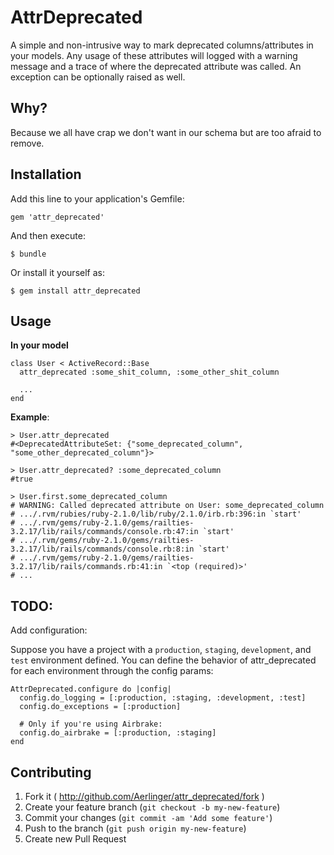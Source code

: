 # AttrDeprecated

A simple and non-intrusive way to mark deprecated columns/attributes in your models. Any usage of these attributes will logged with a warning message and a trace of where the deprecated attribute was called. An exception can be optionally raised as well.

## Why?

Because we all have crap we don't want in our schema but are too afraid to remove.

## Installation

Add this line to your application's Gemfile:

    gem 'attr_deprecated'

And then execute:

    $ bundle

Or install it yourself as:

    $ gem install attr_deprecated

## Usage

**In your model**

    class User < ActiveRecord::Base
      attr_deprecated :some_shit_column, :some_other_shit_column

      ...
    end

**Example**:

    > User.attr_deprecated
    #<DeprecatedAttributeSet: {"some_deprecated_column", "some_other_deprecated_column"}>

    > User.attr_deprecated? :some_deprecated_column
    #true

    > User.first.some_deprecated_column
    # WARNING: Called deprecated attribute on User: some_deprecated_column
    # .../.rvm/rubies/ruby-2.1.0/lib/ruby/2.1.0/irb.rb:396:in `start'
    # .../.rvm/gems/ruby-2.1.0/gems/railties-3.2.17/lib/rails/commands/console.rb:47:in `start'
    # .../.rvm/gems/ruby-2.1.0/gems/railties-3.2.17/lib/rails/commands/console.rb:8:in `start'
    # .../.rvm/gems/ruby-2.1.0/gems/railties-3.2.17/lib/rails/commands.rb:41:in `<top (required)>'
    # ...


## TODO:

Add configuration:

Suppose you have a project with a `production`, `staging`, `development`, and `test` environment defined. You can define the behavior of attr_deprecated for each environment through the config params:

    AttrDeprecated.configure do |config|
      config.do_logging = [:production, :staging, :development, :test]
      config.do_exceptions = [:production]

      # Only if you're using Airbrake:
      config.do_airbrake = [:production, :staging]
    end


## Contributing

1. Fork it ( http://github.com/Aerlinger/attr_deprecated/fork )
2. Create your feature branch (`git checkout -b my-new-feature`)
3. Commit your changes (`git commit -am 'Add some feature'`)
4. Push to the branch (`git push origin my-new-feature`)
5. Create new Pull Request
